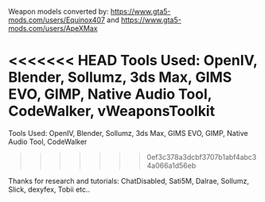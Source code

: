 Weapon models converted by: https://www.gta5-mods.com/users/Equinox407 and https://www.gta5-mods.com/users/ApeXMax

<<<<<<< HEAD
Tools Used: OpenIV, Blender, Sollumz, 3ds Max, GIMS EVO, GIMP, Native Audio Tool, CodeWalker, vWeaponsToolkit
=======
Tools Used: OpenIV, Blender, Sollumz, 3ds Max, GIMS EVO, GIMP, Native Audio Tool, CodeWalker
>>>>>>> 0ef3c378a3dcbf3707b1abf4abc34a066a1d56eb

Thanks for research and tutorials: ChatDisabled, Sati5M, Dalrae, Sollumz, Slick, dexyfex, Tobii etc.. 
